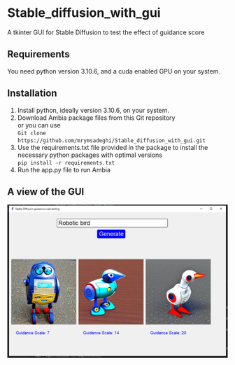 # Stable_diffusion_with_gui
A tkinter GUI for Stable Diffusion to test the effect of guidance score

## Requirements

You need python version 3.10.6, and a cuda enabled GPU on your system.


## Installation

1. Install python, ideally version 3.10.6, on your system. 
2. Download Ambia package files from this Git repository \
or you can use \
`Git clone https://github.com/mrymsadeghi/Stable_diffusion_with_gui.git` 
3. Use the requirements.txt file provided in the package to install the necessary python packages with optimal versions \
`pip install -r requirements.txt`
4. Run the app.py file to run Ambia


## A view of the GUI

![Stable diffusion gui](gui/gui_img_1.png)
